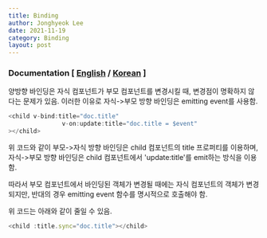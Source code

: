 ```yaml
---
title: Binding
author: Jonghyeok Lee
date: 2021-11-19
category: Binding
layout: post
---
```


### Documentation [ [English][1] / [Korean][2] ]

양방향 바인딩은 자식 컴포넌트가 부모 컴포넌트를 변경시킬 때, 변경점이 명확하지 않다는 문제가 있음.
이러한 이유로 자식->부모 방향 바인딩은 emitting event를 사용함.
```javascript
<child v-bind:title="doc.title"
               v-on:update:title="doc.title = $event"
></child>
```
위 코드와 같이 부모->자식 방향 바인딩은 child 컴포넌트의 title 프로퍼티를 이용하며,
자식->부모 방향 바인딩은 child 컴포넌트에서 'update:title'를 emit하는 방식을 이용함.

따라서 부모 컴포넌트에서 바인딩된 객체가 변경될 때에는 자식 컴포넌트의 객체가 변경되지만,
반대의 경우 emitting event 함수를 명시적으로 호출해야 함.

위 코드는 아래와 같이 줄일 수 있음.
```javascript
<child :title.sync="doc.title"></child>
```

[1]: https://vuejs.org/v2/guide/components-custom-events.html?#sync-Modifier
[2]: https://kr.vuejs.org/v2/guide/components.html#sync-%EC%88%98%EC%8B%9D%EC%96%B4